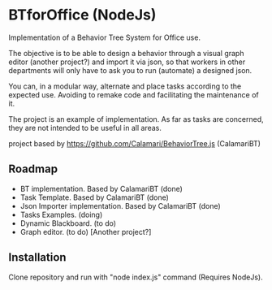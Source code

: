 # BTforOffice (NodeJs)
Implementation of a Behavior Tree System for Office use.

The objective is to be able to design a behavior through a visual graph editor (another project?) and import it via json, so that workers in other departments will only have to ask you to run (automate) a designed json.

You can, in a modular way, alternate and place tasks according to the expected use. Avoiding to remake code and facilitating the maintenance of it.

The project is an example of implementation. As far as tasks are concerned, they are not intended to be useful in all areas.

project based by https://github.com/Calamari/BehaviorTree.js (CalamariBT)

## Roadmap
 - BT implementation. Based by CalamariBT (done)
 - Task Template. Based by CalamariBT (done)
 - Json Importer implementation. Based by CalamariBT (done)
 - Tasks Examples. (doing)
 - Dynamic Blackboard. (to do) 
 - Graph editor. (to do) [Another project?]
 
## Installation
Clone repository and run with "node index.js" command (Requires NodeJs).





